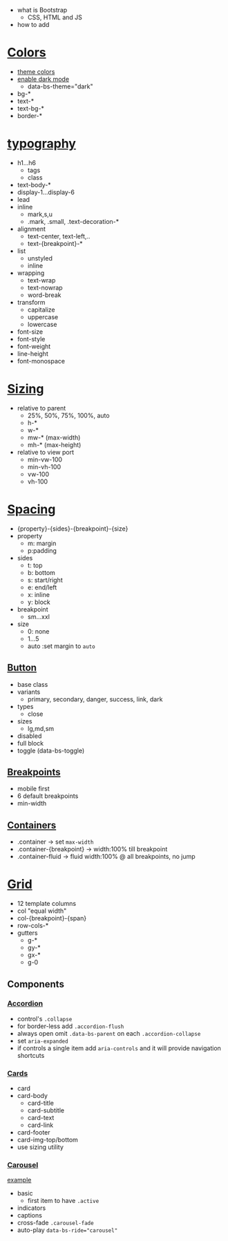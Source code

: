 - what is Bootstrap
  - CSS, HTML and JS
- how to add

# [Colors](https://getbootstrap.com/docs/5.3/customize/color/)

- [theme colors](https://getbootstrap.com/docs/5.3/customize/color/#theme-colors)
- [enable dark mode](https://getbootstrap.com/docs/5.3/customize/color-modes/#enable-dark-mode)
  - data-bs-theme="dark"
- bg-\*
- text-\*
- text-bg-\*
- border-\*

# [typography](https://getbootstrap.com/docs/5.3/content/typography/)

- h1...h6
  - tags
  - class
- text-body-\*
- display-1...display-6
- lead
- inline
  - mark,s,u
  - .mark, .small, .text-decoration-\*
- alignment
  - text-center, text-left,..
  - text-{breakpoint}-\*
- list
  - unstyled
  - inline
- wrapping
  - text-wrap
  - text-nowrap
  - word-break
- transform
  - capitalize
  - uppercase
  - lowercase
- font-size
- font-style
- font-weight
- line-height
- font-monospace

# [Sizing](https://getbootstrap.com/docs/5.3/utilities/sizing/)

- relative to parent
  - 25%, 50%, 75%, 100%, auto
  - h-\*
  - w-\*
  - mw-\* (max-width)
  - mh-\* (max-height)
- relative to view port
  - min-vw-100
  - min-vh-100
  - vw-100
  - vh-100

# [Spacing](https://getbootstrap.com/docs/5.3/utilities/spacing/)

- {property}-{sides}-{breakpoint}-{size}
- property
  - m: margin
  - p:padding
- sides
  - t: top
  - b: bottom
  - s: start/right
  - e: end/left
  - x: inline
  - y: block
- breakpoint
  - sm...xxl
- size
  - 0: none
  - 1...5
  - auto :set margin to `auto`

## [Button](https://getbootstrap.com/docs/5.3/components/buttons/)

- base class
- variants
  - primary, secondary, danger, success, link, dark
- types
  - close
- sizes
  - lg,md,sm
- disabled
- full block
- toggle (data-bs-toggle)

## [Breakpoints](https://getbootstrap.com/docs/5.3/layout/breakpoints/)

- mobile first
- 6 default breakpoints
- min-width

## [Containers](https://getbootstrap.com/docs/5.3/layout/containers/)

- .container -> set `max-width`
- .container-{breakpoint} -> width:100% till breakpoint
- .container-fluid -> fluid width:100% @ all breakpoints, no jump

# [Grid](https://getbootstrap.com/docs/5.3/layout/grid/)

- 12 template columns
- col "equal width"
- col-{breakpoint}-{span}
- row-cols-\*
- gutters
  - g-\*
  - gy-\*
  - gx-\*
  - g-0

## Components

### [Accordion](https://getbootstrap.com/docs/5.3/components/accordion/)

- control's `.collapse`
- for border-less add `.accordion-flush`
- always open omit `.data-bs-parent` on each `.accordion-collapse`
- set `aria-expanded`
- if controls a single item add `aria-controls` and it will provide navigation shortcuts

### [Cards](https://getbootstrap.com/docs/5.3/components/card/)

- card
- card-body
  - card-title
  - card-subtitle
  - card-text
  - card-link
- card-footer
- card-img-top/bottom
- use sizing utility

### [Carousel](https://getbootstrap.com/docs/5.3/components/carousel/)

[example](https://codepen.io/ShihabSuS/pen/abRXdBz)

- basic
  - first item to have `.active`
- indicators
- captions
- cross-fade `.carousel-fade`
- auto-play `data-bs-ride="carousel"`
